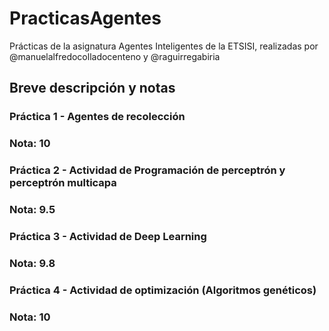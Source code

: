 # PracticasAgentes
Prácticas de la asignatura Agentes Inteligentes de la ETSISI, realizadas por @manuelalfredocolladocenteno y @raguirregabiria


## Breve descripción y notas

### Práctica 1 - Agentes de recolección
### Nota: 10

### Práctica 2 - Actividad de Programación de perceptrón y perceptrón multicapa
### Nota: 9.5

### Práctica 3 - Actividad de Deep Learning
### Nota: 9.8

### Práctica 4 - Actividad de optimización (Algoritmos genéticos)
### Nota: 10
